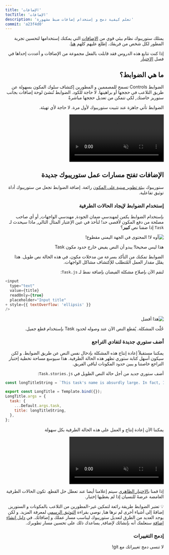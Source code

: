 ```yaml
---
title: 'الإضافات'
tocTitle: 'الإضافات'
description: 'تعلم كيفية دمج و إستخدام إضافات ضبط مشهورة'
commit: 'a23f4d0'
---
```


<div style="direction: rtl">

يمتلك ستوريبوك نظام بيئي قوي من [الإضافات](https://storybook.js.org/docs/react/configure/storybook-addons) التي يمكنك إستخدامها لتحسين تجربة المطور لكل شخص من فريقك. إطلع عليهم كلهم [هنا](https://storybook.js.org/addons).

إذا كنت تتابع هذه الدروس فقد قابلت بالفعل مجموعة من الإضافات و أعددت إحداها في فصل [الإختبار](/intro-to-storybook/react/en/test/)

## ما هي الضوابط؟

الضوابط Controls تسمح للمصممين و المطورين إكتشاف سلوك المكون بسهولة عن طريق التلاعب في حججها أو براهينها. لا حاجة للكود. الضوابط تُنشئ لوحة إضافات بجانب ستوريز خاصتك, لكي تتمكن من تعديل حججها مباشرةً

الضوابط تأتي جاهزة عند تثبيت ستوريبوك لأول مرة. لا حاجة لأي تهيئة.

<video autoPlay muted playsInline loop>
  <source
    src="/intro-to-storybook/controls-in-action.mp4"
    type="video/mp4"
  />
</video>

## الإضافات تفتح مسارات عمل ستوريبوك جديدة

ستوريبوك [بيئة تطوير مبنية على المكون](https://www.componentdriven.org/) رائعة. إضافة الضوابط تجعل من ستوريبوك أداة توثيق تفاعلية.

### إستخدام الضوابط لإيجاد الحالات الطرفية

بإستخدام الضوابط يكمن لمهندسي ضمان الجودة, مهندسي الواجهات, أو أي صاحب مصلحة من دفع المكون لأقصى حد! لنأخذ في عين الإعتبار المثال التالي, ماذا سيحدث لـ `Task` إذا ضفنا نص **كبير**؟

![أوه لا! المحتوى في الجهة اليمنى مقطوع!](/intro-to-storybook/task-edge-case.png)

هذا ليس صحيحا! يبدو أن النص يفيض خارج حدود مكون Task

الضوابط تمكنك من التأكد بسرعة من مدخلات مكون. في هذه الحالة نص طويل. هذا يقلل مقدار العمل المٌتطلب للإكتشاف مشاكل الواجهات.

لنقم الآن بإصلاح مشكلة الفيضان بإضافة نمط لـ `Task.js`:

<div style="direction: ltr">

```diff:title=src/components/Task.js
<input
  type="text"
  value={title}
  readOnly={true}
  placeholder="Input title"
+ style={{ textOverflow: 'ellipsis' }}
/>
```

</div>

![هذا أفضل](/intro-to-storybook/edge-case-solved-with-controls.png)

حُلّت المشكلة. يُقطع النص الآن عند وصوله لحدود Task بإستخدام قطع جميل.

### أضف ستوري جديدة لتفادي التراجع

يمكننا مستقبلاً إعادة إنتاج هذه المشكلة بإدخال نفس النص عن طريق الضوابط. و لكن سيكون أسهل كتابة ستوري تظهر هذه الحالة الطرفية. هذا سيوسع مساحة تخطية إختبار التراجع خاصتنا و يبين حدود المكونات لباقي الفريق.

أضف ستوري جديد من أجل حالة النص الطويل في `Task.stories.js`:

<div style="direction: ltr">

```js:title=src/components/Task.stories.js
const longTitleString = `This task's name is absurdly large. In fact, I think if I keep going I might end up with content overflow. What will happen? The star that represents a pinned task could have text overlapping. The text could cut-off abruptly when it reaches the star. I hope not!`;

export const LongTitle = Template.bind({});
LongTitle.args = {
  task: {
    ...Default.args.task,
    title: longTitleString,
  },
};
```

</div>

يمكننا الآن إعادة إنتاج و العمل على هذه الحالة الطرفية بكل سهولة

<video autoPlay muted playsInline loop>
  <source
    src="/intro-to-storybook/task-stories-long-title.mp4"
    type="video/mp4"
  />
</video>

إذا قمنا [بالإختبار الظاهري](/intro-to-storybook/react/en/test/) سيتم إعلامنا أيضا عند تعطل حل القطع. تكون الحالات الطرفية الغامضة عرضةََ للنسيان إذا لم يغطيها إختبار.

<div class="aside"><p>💡 تعتبر الضوابط طريقة رائعة لتمكين غير-المطورين من التلاعب بالمكونات و الستوريز, إضافةً إلى أشياء أخرى لم نرها هنا, نوصي بقراءة <a href="https://storybook.js.org/docs/react/essentials/controls">التوثيق الرسمي</a> لمعرفة المزيد. و لكن يوجد العديد من الطرق لتعديل ستوريبوك ليناسب مسار عملك و إضافاتك. في <a href="/create-an-addon/react/en/introduction/">دليل إنشاء إضافة</a> سنعلمك أنه بإنشائك لإضافة, يساعدك ذلك على تحسين مسار تطويرك.</p></div>

### إدمج التغييرات

لا تنسى دمج تغييراتك مع git!

</div>
